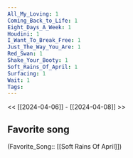 ```yaml
---
All_My_Loving: 1
Coming_Back_to_Life: 1
Eight_Days_A_Week: 1
Houdini: 1
I_Want_To_Break_Free: 1
Just_The_Way_You_Are: 1
Red_Swan: 1
Shake_Your_Booty: 1
Soft_Rains_Of_April: 1
Surfacing: 1
Wait: 1
Tags: 
---
```

 << [[2024-04-06]] - [[2024-04-08]] >> 
## Favorite song
(Favorite_Song:: [[Soft Rains Of April]])
